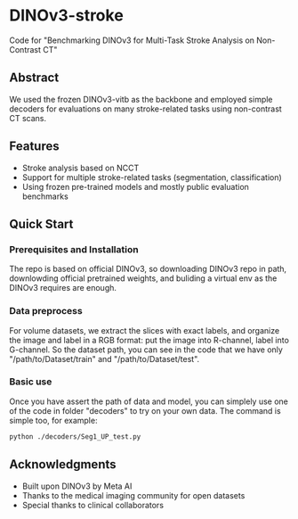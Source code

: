 # DINOv3-stroke

Code for "Benchmarking DINOv3 for Multi-Task Stroke Analysis on Non-Contrast CT"


## Abstract

We used the frozen DINOv3-vitb as the backbone and employed simple decoders for evaluations on many stroke-related tasks using non-contrast CT scans.


## Features

- Stroke analysis based on NCCT
- Support for multiple stroke-related tasks (segmentation, classification)
- Using frozen pre-trained models and mostly public evaluation benchmarks


## Quick Start

### Prerequisites and Installation

The repo is based on official DINOv3, so downloading DINOv3 repo in path, downlowding official pretrained weights, and buliding a virtual env as the DINOv3 requires are enough.

### Data preprocess

For volume datasets, we extract the slices with exact labels, and organize the image and label in a RGB format: put the image into R-channel, label into G-channel. So the dataset path, you can see in the code that we have only "/path/to/Dataset/train" and "/path/to/Dataset/test".

### Basic use

Once you have assert the path of data and model, you can simplely use one of the code in folder "decoders" to try on your own data. The command is simple too, for example:

```bash
python ./decoders/Seg1_UP_test.py
```

## Acknowledgments

- Built upon DINOv3 by Meta AI
- Thanks to the medical imaging community for open datasets
- Special thanks to clinical collaborators

